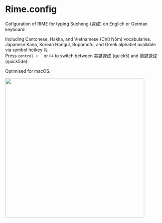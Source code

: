 # Rime.config
Cofiguration of RIME for typing Sucheng (速成) on Englich or German keyboard.

Including Cantonese, Hakka, and Vietnamese (Chữ Nôm) vocabularies.  
Japanese Kana, Korean Hangul, Bopomofo, and Greek alphabet available via symbol hotkey <code>符</code>.  
Press <code>control + `</code> or <code>F4</code> to switch between 美鍵速成 (quick5) and 德鍵速成 (quick5de).  

Optimised for macOS.

<img width="446" src="https://user-images.githubusercontent.com/16183548/234175823-537ceffd-1367-4c2c-8fc7-11d877f0eb94.png">
